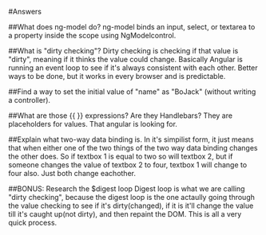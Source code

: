 #Answers

##What does ng-model do?
ng-model binds an input, select, or textarea to a property inside the scope using NgModelcontrol.

##What is "dirty checking"?
Dirty checking is checking if that value is "dirty", meaning if it thinks the value could change. Basically Angular is running an event loop to see if it's always consistent with each other. Better ways to be done, but it works in every browser and is predictable.

##Find a way to set the initial value of "name" as "BoJack" (without writing a controller).

##What are those {{ }} expressions? Are they Handlebars?
They are placeholders for values. That angular is looking for. 

##Explain what two-way data binding is.
In it's simpilist form, it just means that when either one of the two things of the two way data binding changes the other does. So if textbox 1 is equal to two so will textbox 2, but if someone changes the value of textbox 2 to four, textbox 1 will change to four also. Just both change eachother. 

##BONUS: Research the $digest loop
Digest loop is what we are calling "dirty checking", because the digest loop is the one actaully going through the value checking to see if it's dirty(changed), if it is it'll change the value till it's caught up(not dirty), and then repaint the DOM. This is all a very quick process.  